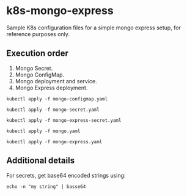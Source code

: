 # k8s-mongo-express
Sample K8s configuration files for a simple mongo express setup, for reference purposes only.

## Execution order

1. Mongo Secret.
1. Mongo ConfigMap.
1. Mongo deployment and service.
1. Mongo Express deployment.

```shell
kubectl apply -f mongo-configmap.yaml

kubectl apply -f mongo-secret.yaml

kubectl apply -f mongo-express-secret.yaml

kubectl apply -f mongo.yaml

kubectl apply -f mongo-express.yaml

```

## Additional details

For secrets, get base64 encoded strings using:
```shell
echo -n "my string" | basse64
```
